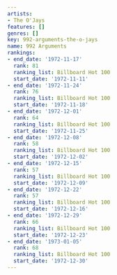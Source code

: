 ```yaml
---
artists:
- The O'Jays
features: []
genres: []
key: 992-arguments-the-o-jays
name: 992 Arguments
rankings:
- end_date: '1972-11-17'
  rank: 81
  ranking_list: Billboard Hot 100
  start_date: '1972-11-11'
- end_date: '1972-11-24'
  rank: 76
  ranking_list: Billboard Hot 100
  start_date: '1972-11-18'
- end_date: '1972-12-01'
  rank: 64
  ranking_list: Billboard Hot 100
  start_date: '1972-11-25'
- end_date: '1972-12-08'
  rank: 58
  ranking_list: Billboard Hot 100
  start_date: '1972-12-02'
- end_date: '1972-12-15'
  rank: 57
  ranking_list: Billboard Hot 100
  start_date: '1972-12-09'
- end_date: '1972-12-22'
  rank: 57
  ranking_list: Billboard Hot 100
  start_date: '1972-12-16'
- end_date: '1972-12-29'
  rank: 66
  ranking_list: Billboard Hot 100
  start_date: '1972-12-23'
- end_date: '1973-01-05'
  rank: 68
  ranking_list: Billboard Hot 100
  start_date: '1972-12-30'
---
```



